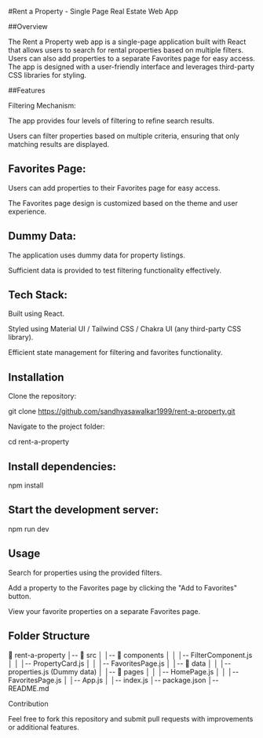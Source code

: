 #Rent a Property - Single Page Real Estate Web App

##Overview

The Rent a Property web app is a single-page application built with React that allows users to search for rental properties based on multiple filters. Users can also add properties to a separate Favorites page for easy access. The app is designed with a user-friendly interface and leverages third-party CSS libraries for styling.

##Features

Filtering Mechanism:

The app provides four levels of filtering to refine search results.

Users can filter properties based on multiple criteria, ensuring that only matching results are displayed.

## Favorites Page:

Users can add properties to their Favorites page for easy access.

The Favorites page design is customized based on the theme and user experience.

## Dummy Data:

The application uses dummy data for property listings.

Sufficient data is provided to test filtering functionality effectively.

## Tech Stack:

Built using React.

Styled using Material UI / Tailwind CSS / Chakra UI (any third-party CSS library).

Efficient state management for filtering and favorites functionality.

 ## Installation

Clone the repository:

git clone https://github.com/sandhyasawalkar1999/rent-a-property.git

Navigate to the project folder:

cd rent-a-property

## Install dependencies:

npm install

## Start the development server:

npm run dev

## Usage

Search for properties using the provided filters.

Add a property to the Favorites page by clicking the "Add to Favorites" button.

View your favorite properties on a separate Favorites page.

## Folder Structure

📂 rent-a-property
│-- 📂 src
│   │-- 📂 components
│   │   │-- FilterComponent.js
│   │   │-- PropertyCard.js
│   │   │-- FavoritesPage.js
│   │-- 📂 data
│   │   │-- properties.js (Dummy data)
│   │-- 📂 pages
│   │   │-- HomePage.js
│   │   │-- FavoritesPage.js
│   │-- App.js
│   │-- index.js
│-- package.json
│-- README.md

Contribution

Feel free to fork this repository and submit pull requests with improvements or additional features.

